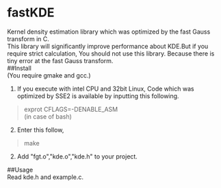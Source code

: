 fastKDE
=======

Kernel density estimation library which was optimized by the fast Gauss transform in C.  
This library will significantly improve performance about KDE.But if you require strict calculation, You should not use this library. Because there is tiny error at the fast Gauss transform.  
##Install  
(You require gmake and gcc.)  
1. If you execute with intel CPU and 32bit Linux, Code which was optimized by SSE2 is available by inputting this following.  
> exprot CFLAGS=-DENABLE_ASM  
(in case of bash)  

2. Enter this follow,  
> make  

2. Add "fgt.o","kde.o","kde.h" to your project.  

##Usage  
Read kde.h and example.c.  




